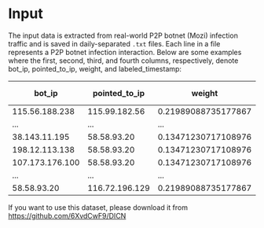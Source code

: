 # Input

The input data is extracted from real-world P2P botnet (Mozi) infection traffic and is saved in daily-separated `.txt` files. Each line in a file represents a P2P botnet infection interaction. Below are some examples where the first, second, third, and fourth columns, respectively, denote bot_ip, pointed_to_ip, weight, and labeled_timestamp:

| bot_ip | pointed_to_ip | weight | labeled timestamp |
|--------|--------------|---------|------------------|
| 115.56.188.238 | 115.99.182.56 | 0.21989088735177867 | 20200901_1 |
| ... | ... | ... | ... |
| 38.143.11.195 | 58.58.93.20 | 0.13471230717108976 | 20200901_20 |
| 198.12.113.138 | 58.58.93.20 | 0.13471230717108976 | 20200901_21 |
| 107.173.176.100 | 58.58.93.20 | 0.13471230717108976 | 20200901_22 |
| ... | ... | ... | ... |
| 58.58.93.20 | 116.72.196.129 | 0.21989088735177867 | 20200912_5737 |
    
If you want to use this dataset, please download it from https://github.com/6XvdCwF9/DICN

